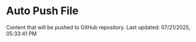 # Auto Push File

Content that will be pushed to GitHub repository.
Last updated: 07/21/2025, 05:33:41 PM